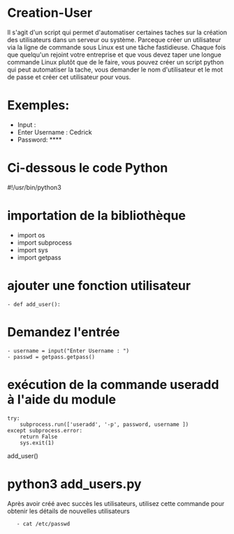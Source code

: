 # Creation-User

Il s'agit d'un script qui permet d'automatiser certaines taches sur la création des utilisateurs dans un serveur ou système.
Parceque créer un utilisateur via la ligne de commande sous Linux est une tâche fastidieuse. Chaque fois que quelqu'un rejoint votre entreprise et que vous devez taper une longue commande Linux plutôt que de le faire, vous pouvez créer un script python qui peut automatiser la tache, vous demander le nom d'utilisateur et le mot de passe et créer cet utilisateur pour vous.

# Exemples:

 - Input : 
 - Enter Username : Cedrick
 - Password: ****

# Ci-dessous le code Python

#!/usr/bin/python3
# importation de la bibliothèque

  - import os
  - import subprocess
  - import sys
  - import getpass
  
# ajouter une fonction utilisateur
    - def add_user():

# Demandez l'entrée
    - username = input("Enter Username : ")
    - passwd = getpass.getpass()
# exécution de la commande useradd à l'aide du module
    try:
        subprocess.run(['useradd', '-p', password, username ])
    except subprocess.error:
        return False
        sys.exit(1)

add_user()

# python3 add_users.py

Après avoir créé avec succès les utilisateurs, utilisez cette commande pour obtenir les détails de nouvelles utilisateurs

       - cat /etc/passwd
       
       
       
